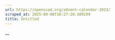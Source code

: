 ```yaml
---
url: https://openscad.org/advent-calendar-2023/
scraped_at: 2025-09-08T16:27:10.109199
title: Untitled
---
```


__

